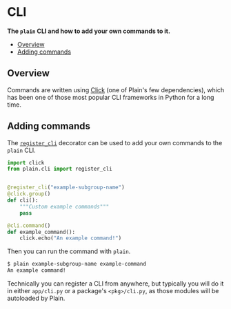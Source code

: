 # CLI

**The `plain` CLI and how to add your own commands to it.**

- [Overview](#overview)
- [Adding commands](#adding-commands)

## Overview

Commands are written using [Click](https://click.palletsprojects.com/en/8.1.x/)
(one of Plain's few dependencies),
which has been one of those most popular CLI frameworks in Python for a long time.

## Adding commands

The [`register_cli`](./registry.py#register_cli) decorator can be used to add your own commands to the `plain` CLI.

```python
import click
from plain.cli import register_cli


@register_cli("example-subgroup-name")
@click.group()
def cli():
    """Custom example commands"""
    pass

@cli.command()
def example_command():
    click.echo("An example command!")
```

Then you can run the command with `plain`.

```bash
$ plain example-subgroup-name example-command
An example command!
```

Technically you can register a CLI from anywhere, but typically you will do it in either `app/cli.py` or a package's `<pkg>/cli.py`, as those modules will be autoloaded by Plain.
